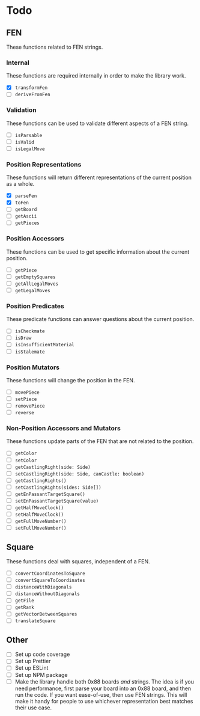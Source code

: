 # Todo

## FEN

These functions related to FEN strings.

### Internal

These functions are required internally in order to make the library work.

- [x] `transformFen`
- [ ] `deriveFromFen`

### Validation

These functions can be used to validate different aspects of a FEN string.

- [ ] `isParsable`
- [ ] `isValid`
- [ ] `isLegalMove`

### Position Representations

These functions will return different representations of the current position as a whole.

- [x] `parseFen`
- [x] `toFen`
- [ ] `getBoard`
- [ ] `getAscii`
- [ ] `getPieces`

### Position Accessors

These functions can be used to get specific information about the current position.

- [ ] `getPiece`
- [ ] `getEmptySquares`
- [ ] `getAllLegalMoves`
- [ ] `getLegalMoves`

### Position Predicates

These predicate functions can answer questions about the current position.

- [ ] `isCheckmate`
- [ ] `isDraw`
- [ ] `isInsufficientMaterial`
- [ ] `isStalemate`

### Position Mutators

These functions will change the position in the FEN.

- [ ] `movePiece`
- [ ] `setPiece`
- [ ] `removePiece`
- [ ] `reverse`

### Non-Position Accessors and Mutators

These functions update parts of the FEN that are not related to the position.

- [ ] `getColor`
- [ ] `setColor`
- [ ] `getCastlingRight(side: Side)`
- [ ] `setCastlingRight(side: Side, canCastle: boolean)`
- [ ] `getCastlingRights()`
- [ ] `setCastlingRights(sides: Side[])`
- [ ] `getEnPassantTargetSquare()`
- [ ] `setEnPassantTargetSquare(value)`
- [ ] `getHalfMoveClock()`
- [ ] `setHalfMoveClock()`
- [ ] `getFullMoveNumber()`
- [ ] `setFullMoveNumber()`

## Square

These functions deal with squares, independent of a FEN.

- [ ] `convertCoordinatesToSquare`
- [ ] `convertSquareToCoordinates`
- [ ] `distanceWithDiagonals`
- [ ] `distanceWithoutDiagonals`
- [ ] `getFile`
- [ ] `getRank`
- [ ] `getVectorBetweenSquares`
- [ ] `translateSquare`

## Other

- [ ] Set up code coverage
- [ ] Set up Prettier
- [ ] Set up ESLint
- [ ] Set up NPM package
- [ ] Make the library handle both 0x88 boards _and_ strings. The idea is if you need performance,
      first parse your board into an 0x88 board, and then run the code. If you want ease-of-use,
      then use FEN strings. This will make it handy for people to use whichever representation best
      matches their use case.
